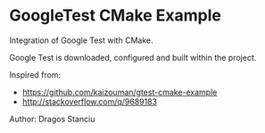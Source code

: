 # GoogleTest CMake Example

Integration of Google Test with CMake.

Google Test is downloaded, configured and built within the project.


Inspired from:
  - https://github.com/kaizouman/gtest-cmake-example
  - http://stackoverflow.com/q/9689183

Author: Dragos Stanciu

